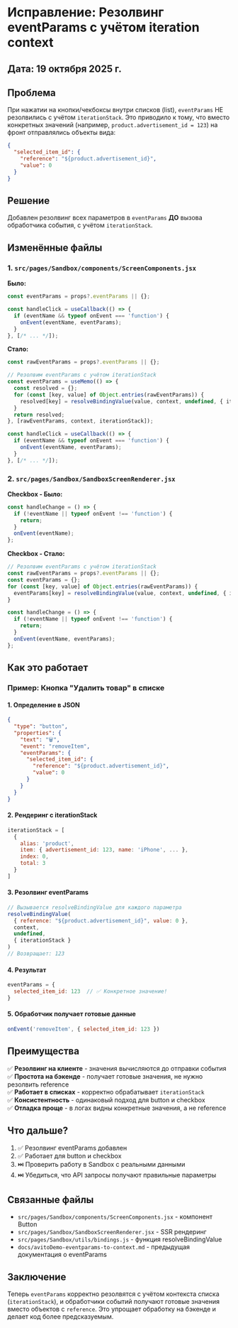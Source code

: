 # Исправление: Резолвинг eventParams с учётом iteration context

## Дата: 19 октября 2025 г.

## Проблема

При нажатии на кнопки/чекбоксы внутри списков (list), `eventParams` НЕ резолвились с учётом `iterationStack`. Это приводило к тому, что вместо конкретных значений (например, `product.advertisement_id = 123`) на фронт отправлялись объекты вида:

```json
{
  "selected_item_id": {
    "reference": "${product.advertisement_id}",
    "value": 0
  }
}
```

## Решение

Добавлен резолвинг всех параметров в `eventParams` **ДО** вызова обработчика события, с учётом `iterationStack`.

## Изменённые файлы

### 1. `src/pages/Sandbox/components/ScreenComponents.jsx`

**Было:**
```jsx
const eventParams = props?.eventParams || {};

const handleClick = useCallback(() => {
  if (eventName && typeof onEvent === 'function') {
    onEvent(eventName, eventParams);
  }
}, [/* ... */]);
```

**Стало:**
```jsx
const rawEventParams = props?.eventParams || {};

// Резолвим eventParams с учётом iterationStack
const eventParams = useMemo(() => {
  const resolved = {};
  for (const [key, value] of Object.entries(rawEventParams)) {
    resolved[key] = resolveBindingValue(value, context, undefined, { iterationStack });
  }
  return resolved;
}, [rawEventParams, context, iterationStack]);

const handleClick = useCallback(() => {
  if (eventName && typeof onEvent === 'function') {
    onEvent(eventName, eventParams);
  }
}, [/* ... */]);
```

### 2. `src/pages/Sandbox/SandboxScreenRenderer.jsx`

**Checkbox - Было:**
```jsx
const handleChange = () => {
  if (!eventName || typeof onEvent !== 'function') {
    return;
  }
  onEvent(eventName);
};
```

**Checkbox - Стало:**
```jsx
// Резолвим eventParams с учётом iterationStack
const rawEventParams = props?.eventParams || {};
const eventParams = {};
for (const [key, value] of Object.entries(rawEventParams)) {
  eventParams[key] = resolveBindingValue(value, context, undefined, { iterationStack });
}

const handleChange = () => {
  if (!eventName || typeof onEvent !== 'function') {
    return;
  }
  onEvent(eventName, eventParams);
};
```

## Как это работает

### Пример: Кнопка "Удалить товар" в списке

#### 1. Определение в JSON
```json
{
  "type": "button",
  "properties": {
    "text": "🗑️",
    "event": "removeItem",
    "eventParams": {
      "selected_item_id": {
        "reference": "${product.advertisement_id}",
        "value": 0
      }
    }
  }
}
```

#### 2. Рендеринг с iterationStack
```javascript
iterationStack = [
  {
    alias: 'product',
    item: { advertisement_id: 123, name: 'iPhone', ... },
    index: 0,
    total: 3
  }
]
```

#### 3. Резолвинг eventParams
```javascript
// Вызывается resolveBindingValue для каждого параметра
resolveBindingValue(
  { reference: "${product.advertisement_id}", value: 0 },
  context,
  undefined,
  { iterationStack }
)
// Возвращает: 123
```

#### 4. Результат
```javascript
eventParams = {
  selected_item_id: 123  // ✅ Конкретное значение!
}
```

#### 5. Обработчик получает готовые данные
```javascript
onEvent('removeItem', { selected_item_id: 123 })
```

## Преимущества

✅ **Резолвинг на клиенте** - значения вычисляются до отправки события  
✅ **Простота на бэкенде** - получает готовые значения, не нужно резолвить reference  
✅ **Работает в списках** - корректно обрабатывает `iterationStack`  
✅ **Консистентность** - одинаковый подход для button и checkbox  
✅ **Отладка проще** - в логах видны конкретные значения, а не reference  

## Что дальше?

1. ✅ Резолвинг eventParams добавлен
2. ✅ Работает для button и checkbox
3. ⏭️ Проверить работу в Sandbox с реальными данными
4. ⏭️ Убедиться, что API запросы получают правильные параметры

## Связанные файлы

- `src/pages/Sandbox/components/ScreenComponents.jsx` - компонент Button
- `src/pages/Sandbox/SandboxScreenRenderer.jsx` - SSR рендеринг
- `src/pages/Sandbox/utils/bindings.js` - функция resolveBindingValue
- `docs/avitoDemo-eventparams-to-context.md` - предыдущая документация о eventParams

## Заключение

Теперь `eventParams` корректно резолвятся с учётом контекста списка (`iterationStack`), и обработчики событий получают готовые значения вместо объектов с `reference`. Это упрощает обработку на бэкенде и делает код более предсказуемым.
